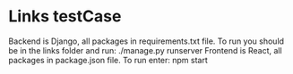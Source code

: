 # Links testCase

Backend is Django, all packages in requirements.txt file. To run you should be in the links folder and run: ./manage.py runserver
Frontend is React, all packages in package.json file. To run enter: npm start
